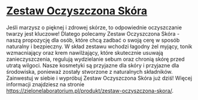 # [Zestaw Oczyszczona Skóra](https://zielonelaboratorium.pl/produkt/zestaw-oczyszczona-skora/)

Jeśli marzysz o pięknej i zdrowej skórze, to odpowiednie oczyszczanie twarzy jest kluczowe! Dlatego polecamy Zestaw Oczyszczona Skóra - naszą propozycję dla osób, które chcą zadbać o swoją cerę w sposób naturalny i bezpieczny. W skład zestawu wchodzi łagodny żel myjący, tonik wzmacniający oraz krem nawilżający, które skutecznie usuwają zanieczyszczenia, regulują wydzielanie sebum oraz chronią skórę przed utratą wilgoci. Nasze kosmetyki są przyjazne dla skóry i przyjazne dla środowiska, ponieważ zostały stworzone z naturalnych składników. Zainwestuj w siebie i wypróbuj Zestaw Oczyszczona Skóra już dziś! Więcej informacji znajdziesz na stronie https://zielonelaboratorium.pl/produkt/zestaw-oczyszczona-skora/.